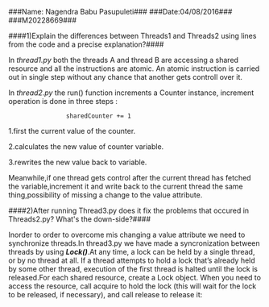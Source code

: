 ###Name: Nagendra Babu Pasupuleti###
###Date:04/08/2016###
###M20228669###

####1)Explain the differences between Threads1 and Threads2 using lines from the code and a precise explanation?####

In *thread1.py* both the threads A and thread B are accessing a shared  resource and all the instructions are atomic.
An atomic instruction is  carried out in single step without any chance that another gets controll over it. 

In *thread2.py*  the run() function increments a Counter instance, increment operation is done in three steps :
                          
                    sharedCounter += 1

1.first the current value of the counter.

2.calculates the new value of counter variable.

3.rewrites the new value back to variable.

Meanwhile,if one thread gets control after the current thread has fetched the variable,increment it and write back to the current thread the same thing,possibility of missing a change to the value attribute.

####2)After running Thread3.py does it fix the problems that occured in Threads2.py? What's the down-side?####

Inorder to order to overcome mis changing a value attribute we need to synchronize threads.In thread3.py we have made a syncronization between threads by using  **_Lock()_**.At any time, a lock can be held by a single thread, or by no thread at all. If a thread attempts to hold a lock that’s already held by some other thread, execution of the first thread is halted until the lock is released.For each shared resource, create a Lock object. When you need to access the resource, call acquire to hold the lock (this will wait for the lock to be released, if necessary), and call release to release it:
